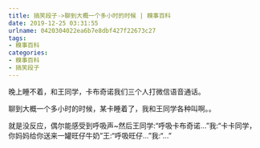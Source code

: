 ```yaml
---
title: 搞笑段子->聊到大概一个多小时的时候 | 糗事百科
date: 2019-12-25 03:31:55
urlname: 0420304022ea6b7e8dbf427f22673c27
tags: 
- 糗事百科
categories:
- 糗事百科
- 搞笑段子
---
```

晚上睡不着，和王同学，卡布奇诺我们三个人打微信语音通话。

聊到大概一个多小时的时候，某卡睡着了，我和王同学各种叫啊。。

就是没反应，偶尔能感受到呼吸声~然后王同学:“呼吸卡布奇诺...”我:“卡卡同学，你妈妈给你送来一罐旺仔牛奶”王:“呼吸旺仔...”我:“...”


